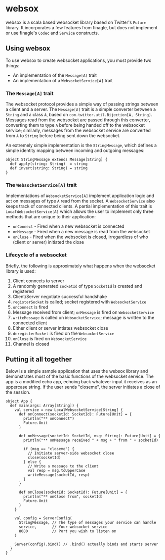 # websox

websox is a scala based websocket library based on Twitter's `Future` library. It incorporates a few features from finagle, but does not implement or use finagle's `Codec` and `Service` constructs.

## Using websox

To use websox to create websocket applications, you must provide two things:

 - An implementation of the `Message[A]` trait
 - An implementation of a `WebsocketService[A]` trait
 

### The `Message[A]` trait

The websocket protocol provides a simple way of passing strings between a client and a server. The `Message[A]` trait is a simple converter between a `String` and a class `A`, based on `com.twitter.util.Bijection[A, String]`. Messages read from the websocket are passed through this converter, converting them to type `A` before being handed off to the websocket service; similarly, messages from the websocket service are converted from `A` to `String` before being sent down the websocket.

An extremely simple implementation is the `StringMessage`, which defines a simple identity mapping between incoming and outgoing messages:

    object StringMessage extends Message[String] {
      def apply(string: String)  = string
      def invert(string: String) = string
    }
    
### The `WebsocketService[A]` trait

Implementations of `WebsocketService[A]` implement application logic and act on messages of type `A` read from the socket. A `WebsocketService` also keeps track of connected clients. A partial implementation of this trait is `LocalWebsocketService[A]` which allows the user to implement only three methods that are unique to their application:

 - `onConnect` - Fired when a new websocket is connected
 - `onMessage` - Fired when a new message is read from the websocket
 - `onClose` - Fired when the websocket is closed, irregardless of who (client or server) initiated the close
  
### Lifecycle of a websocket

Briefly, the following is approximately what happens when the websocket library is used:

1. Client connects to server
2. A randomly generated `socketId` of type `SocketId` is created and registered
3. Client/Server negotiate successful handshake
4. `registerSocket` is called; socket registered with `WebsocketService`
5. `onConnect` is fired
6. Message received from client; `onMessage` is fired on `WebsocketService`
7. `writeMessage` is called on `WebsocketService`; message is written to the connected client
8. Either client or server intiates websocket close
9. `deregisterSocket` is fired on the `WebsocketService`
10. `onClose` is fired on `WebsocketService`
11. Channel is closed

## Putting it all together

Below is a simple sample application that uses the websox library and demonstrates most of the basic functions of the websocket service. The app is a modified echo app, echoing back whatever input it receives as an uppercase string. If the user sends "closeme", the server initiates a close of the session.

    object App {
      def main(args: Array[String]) {
        val service = new LocalWebsocketService[String] {
          def onConnect(socketId: SocketId): Future[Unit] = {
            println("** onConnect")
            Future.Unit
          }

          def onMessage(socketId: SocketId, msg: String): Future[Unit] = {
            println("** onMessage received " + msg + " from " + socketId)

            if (msg == "closeme") {
              // Initiate server-side websocket close
              close(socketId)
            } else {
              // Write a message to the client
              val resp = msg.toUpperCase
              writeMessage(socketId, resp)
            }
          }

          def onClose(socketId: SocketId): Future[Unit] = {
            println("** onClose from", socketId)
            Future.Unit
          }
        }

        val config = ServerConfig(
          StringMessage, // The type of messages your service can handle
          service,       // Your websocket service
          8080           // Port you wish to listen on
        )

        Server(config).bind() // .bind() actually binds and starts server
      }
    } 